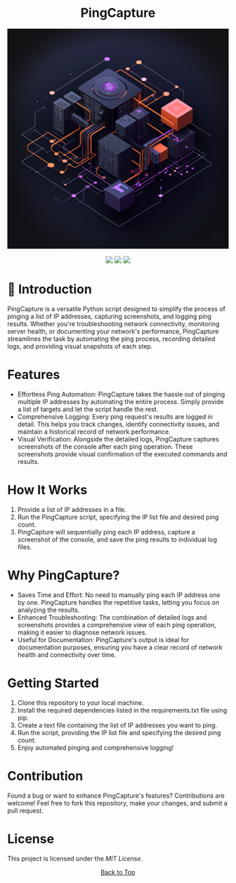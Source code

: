 <a id="top"></a>

#

<h1 align="center">
PingCapture
</h1>

<p align="center"> 
  <kbd>
<img src="https://raw.githubusercontent.com/r0xd4n3t/PingCapture/main/img/ping.png"></img>
  </kbd>
</p>

<p align="center">
<img src="https://img.shields.io/github/last-commit/r0xd4n3t/PingCapture?style=flat">
<img src="https://img.shields.io/github/stars/r0xd4n3t/PingCapture?color=brightgreen">
<img src="https://img.shields.io/github/forks/r0xd4n3t/PingCapture?color=brightgreen">
</p>

# 📜 Introduction

PingCapture is a versatile Python script designed to simplify the process of pinging a list of IP addresses, capturing screenshots, and logging ping results. 
Whether you're troubleshooting network connectivity, monitoring server health, or documenting your network's performance, PingCapture streamlines the task by 
automating the ping process, recording detailed logs, and providing visual snapshots of each step.

# Features
-    Effortless Ping Automation: PingCapture takes the hassle out of pinging multiple IP addresses by automating the entire process. Simply provide a list of targets and let the script handle the rest.
-    Comprehensive Logging: Every ping request's results are logged in detail. This helps you track changes, identify connectivity issues, and maintain a historical record of network performance.
-    Visual Verification: Alongside the detailed logs, PingCapture captures screenshots of the console after each ping operation. These screenshots provide visual confirmation of the executed commands and results.

# How It Works
1. Provide a list of IP addresses in a file.
2. Run the PingCapture script, specifying the IP list file and desired ping count.
3. PingCapture will sequentially ping each IP address, capture a screenshot of the console, and save the ping results to individual log files.

# Why PingCapture?

- Saves Time and Effort: No need to manually ping each IP address one by one. PingCapture handles the repetitive tasks, letting you focus on analyzing the results.
- Enhanced Troubleshooting: The combination of detailed logs and screenshots provides a comprehensive view of each ping operation, making it easier to diagnose network issues.   
- Useful for Documentation: PingCapture's output is ideal for documentation purposes, ensuring you have a clear record of network health and connectivity over time.

# Getting Started

1. Clone this repository to your local machine.
2. Install the required dependencies listed in the requirements.txt file using pip.
3. Create a text file containing the list of IP addresses you want to ping.
4. Run the script, providing the IP list file and specifying the desired ping count.
5. Enjoy automated pinging and comprehensive logging!

# Contribution

Found a bug or want to enhance PingCapture's features? Contributions are welcome!
Feel free to fork this repository, make your changes, and submit a pull request.

# License
This project is licensed under the *MIT License*.

<p align="center"><a href=#top>Back to Top</a></p>
